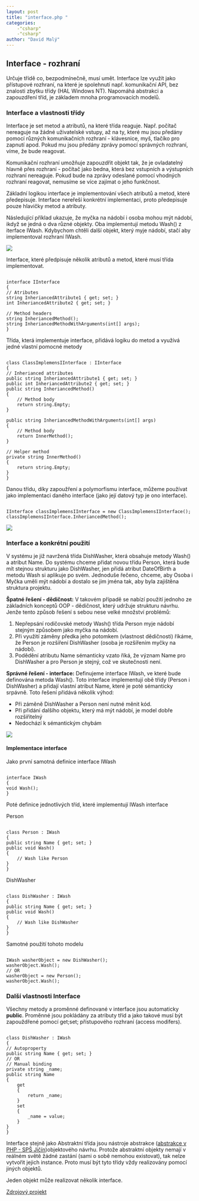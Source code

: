 ```yaml
---
layout: post
title: "interface.php "
categories:
    -"csharp"
    -"csharp"
author: "David Malý"
--- 
```



## Interface - rozhraní


Určuje třídě co, bezpodmínečně, musí umět. Interface lze využít jako přístupové rozhraní, na které je spolehnutí např. komunikační API, bez znalosti zbytku třídy (HAL Windows NT). Napomáhá abstrakci a zapouzdření tříd, je základem mnoha programovacích modelů.<br>


### Interface a vlastnosti třídy


Interface je set metod a atributů, na které třída reaguje. Např. počítač nereaguje na žádné uživatelské vstupy, až na ty, které mu jsou předány pomocí různých komunikačních rozhraní - klávesnice, myš, tlačíko pro zapnutí apod. Pokud mu jsou předány zprávy pomocí správných rozhraní, víme, že bude reagovat.<br>



Komunikační rozhraní umožňuje zapouzdřit objekt tak, že je ovladatelný hlavně přes rozhraní - počítač jako bedna, která bez vstupních a výstupních rozhraní nereaguje. Pokud bude na zprávy odeslané pomocí vhodných rozhraní reagovat, nemusíme se více zajímat o jeho funkčnost.<br>



Základní logikou interface je implementování všech atributů a metod, které předepisuje. Interface nereřeší konkrétní implementaci, proto předepisuje pouze hlavičky metod a atributy.<br>



Následující příklad ukazuje, že myčka na nádobí i osoba mohou mýt nádobí, ikdyž se jedná o dva různé objekty. Oba implementují metodu Wash() z iterface IWash. Kdybychom chtěli další objekt, který myje nádobí, stačí aby implementoval rozhraní IWash.<br>

![](images/DishWasherAndPersonClassDiagram.png)

Interface, které předpisuje několik atributů a metod, které musí třída implementovat.


```

interface IInterface
{// Atributesstring InheriancedAttribute1 { get; set; }int InheriancedAttribute2 { get; set; }
   // Method headersstring InheriancedMethod();string InheriancedMethodWithArguments(int[] args);
}

```


Třída, která implementuje interface, přidává logiku do metod a využívá jedné vlastní pomocné metody


```

class ClassImplemensIInterface : IInterface
{// Inherianced attributespublic string InheriancedAttribute1 { get; set; }public int InheriancedAttribute2 { get; set; }public string InheriancedMethod(){	// Method body	return string.Empty;}
public string InheriancedMethodWithArguments(int[] args){	// Method body	return InnerMethod();}
// Helper methodprivate string InnerMethod(){	return string.Empty;}
}

```


Danou třídu, díky zapoužření a polymorfismu interface, můžeme používat jako implementaci daného interface (jako její datový typ je ono interface).<br>


```

IInterface classImplemensIInterface = new ClassImplemensIInterface();
classImplemensIInterface.InheriancedMethod();

```
![](images/InterfaceInTheoryClassDiagram.png)
### Interface a konkrétní použití


V systému je již navržená třída DishWasher, která obsahuje metody Wash() a atribut Name. Do systému chceme přidat novou třídu Person, která bude mít stejnou strukturu jako DishWasher, jen přidá atribut DateOfBirth a metodu Wash si aplikuje po svém. Jednoduše řečeno, chceme, aby Osoba i Myčka uměli mýt nádobí a dostalo se jim jména tak, aby byla zajištěna struktura projektu.<br>



**Špatné řešení - dědičnost:** V takovém případě se nabízí použití jednoho ze základních konceptů OOP - dědičnost, který udržuje strukturu návrhu. Jenže tento způsob řešení s sebou nese velké množství problémů:
1. Nepřepsání rodičovské metody Wash() třída Person myje nádobí stejným způsobem jako myčka na nádobí.
2. Při využití záměny předka jeho potomkem (vlastnost dědičnosti) říkáme, že Person je rozšíření DishWasher (osoba je rozšířením myčky na nádobí).
3. Podědění atributu Name sémanticky vzato říká, že význam Name pro DishWasher a pro Person je stejný, což ve skutečnosti není.



**Správné řešení - interface:** Definujeme interface IWash, ve které bude definována metoda Wash(). Toto interface implementují obě třídy (Person i DishWasher) a přidají vlastní atribut Name, které je poté sémanticky srpávně. Toto řešení přidává několik výhod:
- Při záměně DishWasher a Person není nutné měnit kód.
- Při přidání dalšího objektu, který má mýt nádobí, je model dobře rozšiřitelný
- Nedochází k sémantickým chybám

![](images/Interface.png)
#### Implementace interface


Jako první samotná definice interface IWash


```

interface IWash
{void Wash();
}

```


Poté definice jednotlivých tříd, které implementují IWash interface



Person


```

class Person : IWash
{public string Name { get; set; }public void Wash(){	// Wash like Person}
}

```


DishWasher


```

class DishWasher : IWash
{public string Name { get; set; }public void Wash(){	// Wash like DishWasher}
}

```


Samotné použití tohoto modelu


```

IWash washerObject = new DishWasher();
washerObject.Wash();
// OR
washerObject = new Person();
washerObject.Wash();

```

### Další vlastnosti Interface


Všechny metody a proměnné definované v interface jsou automaticky **public**. Proměnné jsou pokládány za atributy tříd a jako takové musí být zapouždřené pomocí get;set; přístupového rozhraní (access modifers).<br>


```

class DishWasher : IWash
{// Autopropertypublic string Name { get; set; }// OR// Manual bindingprivate string _name;public string Name{	get	{		return _name;	}	set	{		_name = value;	}}
}

```


Interface stejně jako Abstraktní třída jsou nástroje abstrakce ([abstrakce v PHP - SPŠ Jičín](http://studium.vos-sps-jicin.cz/oop/index.php?page=abstrakce))objektového návrhu. Protože abstraktní objekty nemají v reálném světě žádné zastání (sami o sobě nemohou existovat), tak nelze vytvořit jejich instance. Proto musí být tyto třídy vždy realizovány pomocí jiných objektů.<br>



Jeden objekt může realizovat několik interface.<br>

[Zdrojový projekt](https://github.com/malyda/Interface-BasicImplementation)